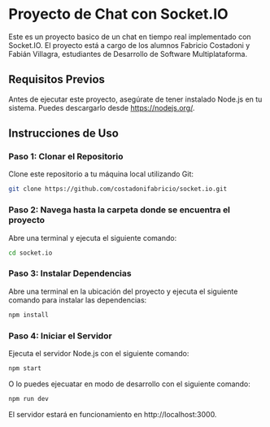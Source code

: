 # Proyecto de Chat con Socket.IO

Este es un proyecto basico de un chat en tiempo real implementado con Socket.IO. El proyecto está a cargo de los alumnos Fabricio Costadoni y Fabián Villagra, estudiantes de Desarrollo de Software Multiplataforma.

## Requisitos Previos

Antes de ejecutar este proyecto, asegúrate de tener instalado Node.js en tu sistema. Puedes descargarlo desde https://nodejs.org/.

## Instrucciones de Uso

### Paso 1: Clonar el Repositorio

Clone este repositorio a tu máquina local utilizando Git:
```bash
git clone https://github.com/costadonifabricio/socket.io.git
```

### Paso 2: Navega hasta la carpeta donde se encuentra el proyecto

Abre una terminal y ejecuta el siguiente comando:
```bash
cd socket.io
```

### Paso 3: Instalar Dependencias

Abre una terminal en la ubicación del proyecto y ejecuta el siguiente comando para instalar las dependencias:
```bash
npm install
```

### Paso 4: Iniciar el Servidor

Ejecuta el servidor Node.js con el siguiente comando:
```bash
npm start
```
O lo puedes ejecuatar en modo de desarrollo con el siguiente comando:
```bash
npm run dev
```

El servidor estará en funcionamiento en http://localhost:3000.